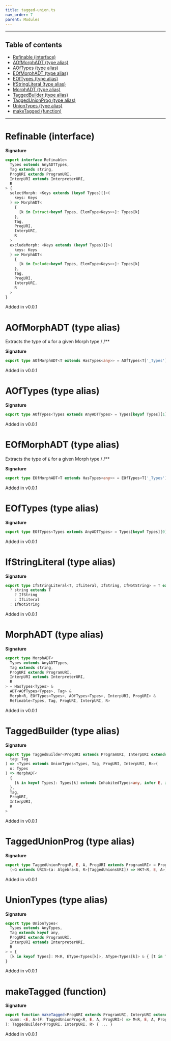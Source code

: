 ```yaml
---
title: tagged-union.ts
nav_order: 7
parent: Modules
---
```


---

<h2 class="text-delta">Table of contents</h2>

- [Refinable (interface)](#refinable-interface)
- [AOfMorphADT (type alias)](#aofmorphadt-type-alias)
- [AOfTypes (type alias)](#aoftypes-type-alias)
- [EOfMorphADT (type alias)](#eofmorphadt-type-alias)
- [EOfTypes (type alias)](#eoftypes-type-alias)
- [IfStringLiteral (type alias)](#ifstringliteral-type-alias)
- [MorphADT (type alias)](#morphadt-type-alias)
- [TaggedBuilder (type alias)](#taggedbuilder-type-alias)
- [TaggedUnionProg (type alias)](#taggedunionprog-type-alias)
- [UnionTypes (type alias)](#uniontypes-type-alias)
- [makeTagged (function)](#maketagged-function)

---

# Refinable (interface)

**Signature**

```ts
export interface Refinable<
  Types extends AnyADTTypes,
  Tag extends string,
  ProgURI extends ProgramURI,
  InterpURI extends InterpreterURI,
  R
> {
  selectMorph: <Keys extends (keyof Types)[]>(
    keys: Keys
  ) => MorphADT<
    {
      [k in Extract<keyof Types, ElemType<Keys>>]: Types[k]
    },
    Tag,
    ProgURI,
    InterpURI,
    R
  >
  excludeMorph: <Keys extends (keyof Types)[]>(
    keys: Keys
  ) => MorphADT<
    {
      [k in Exclude<keyof Types, ElemType<Keys>>]: Types[k]
    },
    Tag,
    ProgURI,
    InterpURI,
    R
  >
}
```

Added in v0.0.1

# AOfMorphADT (type alias)

Extracts the type of `A` for a given Morph type
/
/\*\*

**Signature**

```ts
export type AOfMorphADT<T extends HasTypes<any>> = AOfTypes<T['_Types']>
```

Added in v0.0.1

# AOfTypes (type alias)

**Signature**

```ts
export type AOfTypes<Types extends AnyADTTypes> = Types[keyof Types][1]
```

Added in v0.0.1

# EOfMorphADT (type alias)

Extracts the type of `E` for a given Morph type
/
/\*\*

**Signature**

```ts
export type EOfMorphADT<T extends HasTypes<any>> = EOfTypes<T['_Types']>
```

Added in v0.0.1

# EOfTypes (type alias)

**Signature**

```ts
export type EOfTypes<Types extends AnyADTTypes> = Types[keyof Types][0]
```

Added in v0.0.1

# IfStringLiteral (type alias)

**Signature**

```ts
export type IfStringLiteral<T, IfLiteral, IfString, IfNotString> = T extends string
  ? string extends T
    ? IfString
    : IfLiteral
  : IfNotString
```

Added in v0.0.1

# MorphADT (type alias)

**Signature**

```ts
export type MorphADT<
  Types extends AnyADTTypes,
  Tag extends string,
  ProgURI extends ProgramURI,
  InterpURI extends InterpreterURI,
  R
> = HasTypes<Types> &
  ADT<AOfTypes<Types>, Tag> &
  Morph<R, EOfTypes<Types>, AOfTypes<Types>, InterpURI, ProgURI> &
  Refinable<Types, Tag, ProgURI, InterpURI, R>
```

Added in v0.0.1

# TaggedBuilder (type alias)

**Signature**

```ts
export type TaggedBuilder<ProgURI extends ProgramURI, InterpURI extends InterpreterURI, R> = <Tag extends string>(
  tag: Tag
) => <Types extends UnionTypes<Types, Tag, ProgURI, InterpURI, R>>(
  o: Types
) => MorphADT<
  {
    [k in keyof Types]: Types[k] extends InhabitedTypes<any, infer E, infer A> ? [E, A] : never
  },
  Tag,
  ProgURI,
  InterpURI,
  R
>
```

Added in v0.0.1

# TaggedUnionProg (type alias)

**Signature**

```ts
export type TaggedUnionProg<R, E, A, ProgURI extends ProgramURI> = ProgramType<R, E, A>[ProgURI] &
  (<G extends URIS>(a: Algebra<G, R>[TaggedUnionsURI]) => HKT<R, E, A>)
```

Added in v0.0.1

# UnionTypes (type alias)

**Signature**

```ts
export type UnionTypes<
  Types extends AnyTypes,
  Tag extends keyof any,
  ProgURI extends ProgramURI,
  InterpURI extends InterpreterURI,
  R
> = {
  [k in keyof Types]: M<R, EType<Types[k]>, AType<Types[k]> & { [t in Tag]: k }, ProgURI, InterpURI>
}
```

Added in v0.0.1

# makeTagged (function)

**Signature**

```ts
export function makeTagged<ProgURI extends ProgramURI, InterpURI extends InterpreterURI, R>(
  summ: <E, A>(F: TaggedUnionProg<R, E, A, ProgURI>) => M<R, E, A, ProgURI, InterpURI>
): TaggedBuilder<ProgURI, InterpURI, R> { ... }
```

Added in v0.0.1
